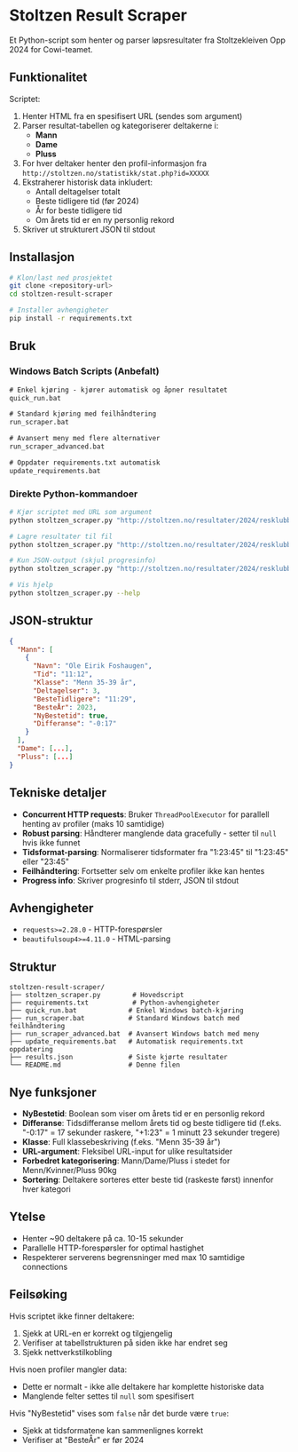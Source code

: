 # Stoltzen Result Scraper

Et Python-script som henter og parser løpsresultater fra Stoltzekleiven Opp 2024 for Cowi-teamet.

## Funktionalitet

Scriptet:
1. Henter HTML fra en spesifisert URL (sendes som argument)
2. Parser resultat-tabellen og kategoriserer deltakerne i:
   - **Mann**
   - **Dame** 
   - **Pluss**
3. For hver deltaker henter den profil-informasjon fra `http://stoltzen.no/statistikk/stat.php?id=XXXXX`
4. Ekstraherer historisk data inkludert:
   - Antall deltagelser totalt
   - Beste tidligere tid (før 2024)
   - År for beste tidligere tid
   - Om årets tid er en ny personlig rekord
5. Skriver ut strukturert JSON til stdout

## Installasjon

```bash
# Klon/last ned prosjektet
git clone <repository-url>
cd stoltzen-result-scraper

# Installer avhengigheter
pip install -r requirements.txt
```

## Bruk

### Windows Batch Scripts (Anbefalt)

```cmd
# Enkel kjøring - kjører automatisk og åpner resultatet
quick_run.bat

# Standard kjøring med feilhåndtering
run_scraper.bat

# Avansert meny med flere alternativer
run_scraper_advanced.bat

# Oppdater requirements.txt automatisk
update_requirements.bat
```

### Direkte Python-kommandoer

```bash
# Kjør scriptet med URL som argument
python stoltzen_scraper.py "http://stoltzen.no/resultater/2024/resklubb_16.html"

# Lagre resultater til fil
python stoltzen_scraper.py "http://stoltzen.no/resultater/2024/resklubb_16.html" > results.json

# Kun JSON-output (skjul progresinfo)
python stoltzen_scraper.py "http://stoltzen.no/resultater/2024/resklubb_16.html" 2>nul

# Vis hjelp
python stoltzen_scraper.py --help
```

## JSON-struktur

```json
{
  "Mann": [
    {
      "Navn": "Ole Eirik Foshaugen",
      "Tid": "11:12",
      "Klasse": "Menn 35-39 år",
      "Deltagelser": 3,
      "BesteTidligere": "11:29",
      "BesteÅr": 2023,
      "NyBestetid": true,
      "Differanse": "-0:17"
    }
  ],
  "Dame": [...],
  "Pluss": [...]
}
```

## Tekniske detaljer

- **Concurrent HTTP requests**: Bruker `ThreadPoolExecutor` for parallell henting av profiler (maks 10 samtidige)
- **Robust parsing**: Håndterer manglende data gracefully - setter til `null` hvis ikke funnet
- **Tidsformat-parsing**: Normaliserer tidsformater fra "1:23:45" til "1:23:45" eller "23:45"
- **Feilhåndtering**: Fortsetter selv om enkelte profiler ikke kan hentes
- **Progress info**: Skriver progresinfo til stderr, JSON til stdout

## Avhengigheter

- `requests>=2.28.0` - HTTP-forespørsler
- `beautifulsoup4>=4.11.0` - HTML-parsing

## Struktur

```
stoltzen-result-scraper/
├── stoltzen_scraper.py        # Hovedscript
├── requirements.txt           # Python-avhengigheter
├── quick_run.bat             # Enkel Windows batch-kjøring
├── run_scraper.bat           # Standard Windows batch med feilhåndtering
├── run_scraper_advanced.bat  # Avansert Windows batch med meny
├── update_requirements.bat   # Automatisk requirements.txt oppdatering
├── results.json              # Siste kjørte resultater
└── README.md                 # Denne filen
```

## Nye funksjoner

- **NyBestetid**: Boolean som viser om årets tid er en personlig rekord
- **Differanse**: Tidsdifferanse mellom årets tid og beste tidligere tid (f.eks. "-0:17" = 17 sekunder raskere, "+1:23" = 1 minutt 23 sekunder tregere)
- **Klasse**: Full klassebeskriving (f.eks. "Menn 35-39 år")
- **URL-argument**: Fleksibel URL-input for ulike resultatsider
- **Forbedret kategorisering**: Mann/Dame/Pluss i stedet for Menn/Kvinner/Pluss 90kg
- **Sortering**: Deltakere sorteres etter beste tid (raskeste først) innenfor hver kategori

## Ytelse

- Henter ~90 deltakere på ca. 10-15 sekunder
- Parallelle HTTP-forespørsler for optimal hastighet
- Respekterer serverens begrensninger med max 10 samtidige connections

## Feilsøking

Hvis scriptet ikke finner deltakere:
1. Sjekk at URL-en er korrekt og tilgjengelig
2. Verifiser at tabellstrukturen på siden ikke har endret seg
3. Sjekk nettverkstilkobling

Hvis noen profiler mangler data:
- Dette er normalt - ikke alle deltakere har komplette historiske data
- Manglende felter settes til `null` som spesifisert

Hvis "NyBestetid" vises som `false` når det burde være `true`:
- Sjekk at tidsformatene kan sammenlignes korrekt
- Verifiser at "BesteÅr" er før 2024